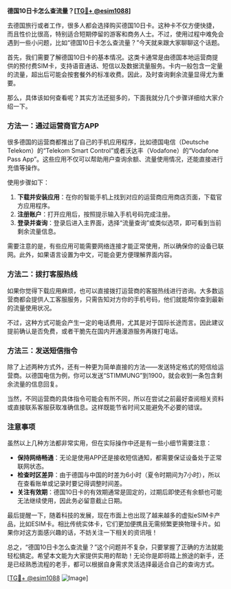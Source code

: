 **德国10日卡怎么查流量？[[TG💪+ @esim1088](https://t.me/s/esim1088)]**

去德国旅行或者工作，很多人都会选择购买德国10日卡。这种卡不仅方便快捷，而且性价比很高，特别适合短期停留的游客和商务人士。不过，使用过程中难免会遇到一些小问题，比如“德国10日卡怎么查流量？”今天就来跟大家聊聊这个话题。

首先，我们需要了解德国10日卡的基本情况。这类卡通常是由德国本地运营商提供的预付费SIM卡，支持语音通话、短信以及数据流量服务。卡内一般包含一定量的流量，超出后可能会按套餐外的标准收费。因此，及时查询剩余流量显得尤为重要。

那么，具体该如何查看呢？其实方法还挺多的，下面我就分几个步骤详细给大家介绍一下。

### 方法一：通过运营商官方APP

很多德国的运营商都推出了自己的手机应用程序，比如德国电信（Deutsche Telekom）的“Telekom Smart Control”或者沃达丰（Vodafone）的“Vodafone Pass App”。这些应用不仅可以帮助用户查询余额、流量使用情况，还能直接进行充值等操作。

使用步骤如下：
1. **下载并安装应用**：在你的智能手机上找到对应的运营商应用商店页面，下载官方应用程序。
2. **注册账户**：打开应用后，按照提示输入手机号码完成注册。
3. **登录并查询**：登录后进入主界面，选择“流量查询”或类似选项，即可看到当前剩余流量信息。

需要注意的是，有些应用可能需要网络连接才能正常使用，所以确保你的设备已联网。此外，如果语言设置为中文，可能会更方便理解界面内容。

### 方法二：拨打客服热线

如果你觉得下载应用麻烦，也可以直接拨打运营商的客服热线进行咨询。大多数运营商都会提供人工客服服务，只需告知对方你的手机号码，他们就能帮你查到最新的流量使用状况。

不过，这种方式可能会产生一定的电话费用，尤其是对于国际长途而言。因此建议提前确认是否免费，或者干脆先在国内开通漫游服务再拨打电话。

### 方法三：发送短信指令

除了上述两种方式外，还有一种更为简单直接的方法——发送特定格式的短信给运营商。以德国电信为例，你可以发送“STIMMUNG”到1900，就会收到一条包含剩余流量的信息回复。

当然，不同运营商的具体指令可能会有所不同，所以在尝试之前最好查阅相关资料或直接联系客服获取准确信息。这样既能节省时间又能避免不必要的错误。

### 注意事项

虽然以上几种方法都非常实用，但在实际操作中还是有一些小细节需要注意：

- **保持网络畅通**：无论是使用APP还是接收短信通知，都需要保证设备处于正常联网状态。
- **检查时区差异**：由于德国与中国的时差为6小时（夏令时期间为7小时），所以在查看账单或记录时要记得调整时间差。
- **关注有效期**：德国10日卡的有效期通常是固定的，过期后即使还有余额也可能无法继续使用，因此务必留意截止日期。

最后提醒一下，随着科技的发展，现在市面上也出现了越来越多的虚拟eSIM卡产品，比如ESIM卡。相比传统实体卡，它们更加便携且无需频繁更换物理卡片。如果你对这方面感兴趣的话，不妨关注一下相关的资讯哦！

总之，“德国10日卡怎么查流量？”这个问题并不复杂，只要掌握了正确的方法就能轻松搞定。希望本文能为大家提供实用的帮助！无论你是即将踏上旅途的新手，还是已经熟悉流程的老手，都可以根据自身需求灵活选择最适合自己的查询方式。

[[TG💪+ @esim1088](https://t.me/s/esim1088) ![Image](https://i.postimg.cc/4NQfJmqS/Snipaste-2025-05-13-00-14-12.png)]